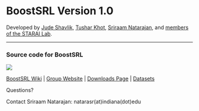 # BoostSRL Version 1.0

Developed by [Jude Shavlik](http://pages.cs.wisc.edu/~shavlik/), [Tushar Khot](http://pages.cs.wisc.edu/~tushar/), [Sriraam Natarajan](homes.soic.indiana.edu/natarasr/), and [members of the STARAI Lab](http://www.indiana.edu/~iustarai/people.html).

---

### Source code for **BoostSRL**

[![][license img]][license]

[BoostSRL Wiki](https://github.com/boost-starai/BoostSRL/wiki) | [Group Website](http://indiana.edu/~iustarai/) | [Downloads Page](https://github.com/boost-starai/BoostSRL-VersionHistory) | [Datasets](https://github.com/boost-starai/BoostSRL-Datasets)

Questions?

Contact Sriraam Natarajan: natarasr(at)indiana(dot)edu

[license]:license.txt
[license img]:https://img.shields.io/aur/license/yaourt.svg